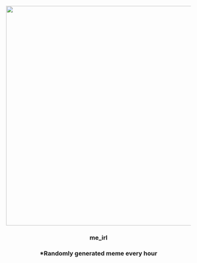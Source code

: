 <p align="center">
        <img src="https://i.redd.it/wcqzpucl9vr81.jpg" width="600" height="600">
        </p>
        <h3 align="center">me_irl</h3>
        <h3 align="center">*Randomly generated meme every hour</h3>
    